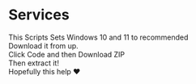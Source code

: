 # Services
This Scripts Sets Windows 10 and 11 to recommended 
<br> 
Download it from up.
<br> 
Click Code and then Download ZIP
<br> 
Then extract it!
<br> 
Hopefully this help ❤️
